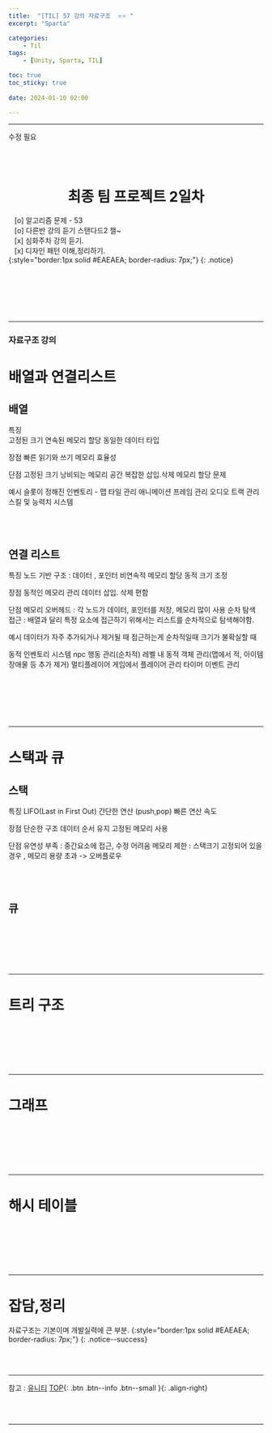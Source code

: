 ```yaml
---
title:  "[TIL] 57 강의 자료구조  ⭐⭐ "
excerpt: "Sparta"

categories:
    - Til
tags:
    - [Unity, Sparta, TIL]

toc: true
toc_sticky: true
 
date: 2024-01-10 02:00

---
```

- - -


수정 필요

<BR><BR>

<center><H1>  최종 팀 프로젝트 2일차  </H1></center>

&nbsp;&nbsp; [o] 알고리즘 문제  - 53  
&nbsp;&nbsp; [o] 다른반 강의 듣기 스탠다드2 챌~   
&nbsp;&nbsp; [x] 심화주차 강의 듣기.  
&nbsp;&nbsp; [x] 디자인 패턴 이해,정리하기.   
{:style="border:1px solid #EAEAEA; border-radius: 7px;"}
{: .notice}  

<br><br><br><br><br>
- - - 


<H3> 자료구조 강의 </H3>


# 배열과 연결리스트

## 배열
특징  
고정된 크기
연속된 메모리 할당
동일한 데이터 타입

장점 
빠른 읽기와 쓰기
메모리 효율성

단점
고정된 크기
낭비되는 메모리 공간
복잡한 삽입.삭제
메모리 할당 문제

예시
슬롯이 정해진 인벤토리 - 
맵 타일 관리
애니메이션 프레임 관리
오디오 트랙 관리
스킬 및 능력치 시스템

<br><br>

## 연결 리스트
특징
노드 기반 구조 : 데이터 , 포인터
비연속적 메모리 할당
동적 크기 조정

장점 
동적인 메모리 관리
데이터 삽입. 삭제 편함

단점 
메모리 오버헤드 : 각 노드가 데이터, 포인터를 저장, 메모리 많이 사용
순차 탐색 접근 : 배열과 달리 특정 요소에 접근하기 위해서는 리스트를 순차적으로 탐색해야함.

예시
데이터가 자주 추가되거나 제거될 때
접근하는게 순차적일때
크기가 불확실할 때

동적 인벤토리 시스템
npc 행동 관리(순차적)
레벨 내 동적 객체 관리(맵에서 적, 아이템 장애물 등 추가 제거)
멀티플레이어 게임에서 플레이어 관리
타이머 이벤트 관리

<br><br><br><br><br>
- - - 

# 스택과 큐

## 스택
특징
LIFO(Last in First Out)
간단한 연산 (push,pop)
빠른 연산 속도

장점 
단순한 구조
데이터 순서 유지
고정된 메모리 사용

단점
유연성 부족 : 중간요소에 접근, 수정 어려움
메모리 제한 : 스택크기 고정되어 있을 경우 , 메모리 용량 초과 -> 오버플로우 


<br><br>

## 큐


<br><br><br><br><br>
- - - 

# 트리 구조



<br><br><br><br><br>
- - - 

# 그래프



<br><br><br><br><br>
- - - 

# 해시 테이블


<br><br><br><br><br>
- - - 

# 잡담,정리
자료구조는 기본이며 개발실력에 큰 부분.
{:style="border:1px solid #EAEAEA; border-radius: 7px;"}
{: .notice--success}  

<br><br>
- - -

참고 : [유니티](https://docs.unity3d.com/kr/)
[TOP](#){: .btn .btn--info .btn--small }{: .align-right}


<br><br>
- - -
